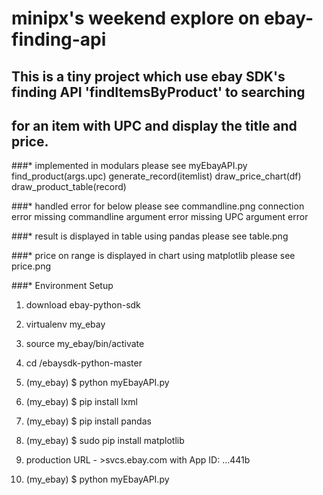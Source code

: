 # minipx's weekend explore on ebay-finding-api

## This is a tiny project which use ebay SDK's finding API 'findItemsByProduct' to searching
## for an item with UPC and display the title and price.

###* implemented in modulars please see myEbayAPI.py
		find_product(args.upc)
		generate_record(itemlist)
		draw_price_chart(df)
		draw_product_table(record)

###* handled error for below please see commandline.png
		connection error
        missing commandline argument error
        missing UPC argument error

###* result is displayed in table using pandas please see table.png


###* price on range is displayed in chart using matplotlib please see price.png


###* Environment Setup

1) download ebay-python-sdk

2) virtualenv my_ebay

3) source my_ebay/bin/activate

4) cd /ebaysdk-python-master

5) (my_ebay) $ python myEbayAPI.py 

6) (my_ebay) $ pip install lxml

7) (my_ebay) $ pip install pandas

8) (my_ebay) $ sudo pip install matplotlib

9) production URL - >svcs.ebay.com with App ID: …441b

10) (my_ebay) $ python myEbayAPI.py



